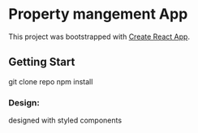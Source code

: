 # Property mangement App

This project was bootstrapped with [Create React App](https://github.com/facebook/create-react-app).

## Getting Start
git clone repo
npm install 

### Design:
designed with styled components

